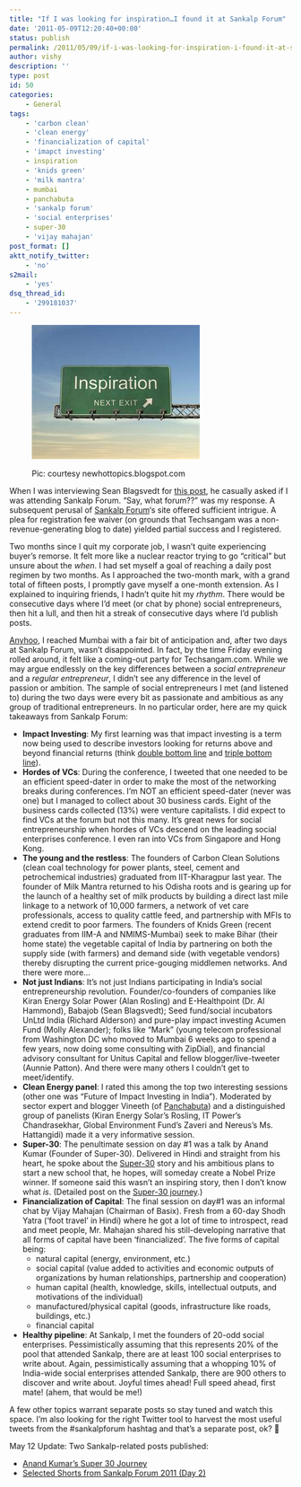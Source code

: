 ```yaml
---
title: "If I was looking for inspiration…I found it at Sankalp Forum"
date: '2011-05-09T12:20:40+00:00'
status: publish
permalink: /2011/05/09/if-i-was-looking-for-inspiration-i-found-it-at-sankalp-forum
author: vishy
description: ''
type: post
id: 50
categories:
    - General
tags:
    - 'carbon clean'
    - 'clean energy'
    - 'financialization of capital'
    - 'imapct investing'
    - inspiration
    - 'knids green'
    - 'milk mantra'
    - mumbai
    - panchabuta
    - 'sankalp forum'
    - 'social enterprises'
    - super-30
    - 'vijay mahajan'
post_format: []
aktt_notify_twitter:
    - 'no'
s2mail:
    - 'yes'
dsq_thread_id:
    - '299181037'
---
```

<figure aria-describedby="caption-attachment-657" class="wp-caption alignleft" id="attachment_657" style="width: 300px">

[![](../../../../uploads/2011/05/inspiration_hwy_exit_sign.jpg "inspiration_hwy_exit_sign")](../../../../uploads/2011/05/inspiration_hwy_exit_sign.jpg)<figcaption class="wp-caption-text" id="caption-attachment-657">Pic: courtesy newhottopics.blogspot.com</figcaption></figure>

When I was interviewing Sean Blagsvedt for [this post](http://www.techsangam.com/2011/04/27/a-monster-in-the-making-the-babajob-story/), he casually asked if I was attending Sankalp Forum. “Say, what forum??” was my response. A subsequent perusal of [Sankalp Forum](http://www.sankalpforum.com/)‘s site offered sufficient intrigue. A plea for registration fee waiver (on grounds that Techsangam was a non-revenue-generating blog to date) yielded partial success and I registered.

Two months since I quit my corporate job, I wasn’t quite experiencing buyer’s remorse. It felt more like a nuclear reactor trying to go “critical” but unsure about the *when*. I had set myself a goal of reaching a daily post regimen by two months. As I approached the two-month mark, with a grand total of fifteen posts, I promptly gave myself a one-month extension. As I explained to inquiring friends, I hadn’t quite hit my *rhythm*. There would be consecutive days where I’d meet (or chat by phone) social entrepreneurs, then hit a lull, and then hit a streak of consecutive days where I’d publish posts.

[Anyhoo](http://www.urbandictionary.com/define.php?term=Anyhoo), I reached Mumbai with a fair bit of anticipation and, after two days at Sankalp Forum, wasn’t disappointed. In fact, by the time Friday evening rolled around, it felt like a coming-out party for Techsangam.com. While we may argue endlessly on the key differences between a *social entrepreneur* and a *regular entrepreneur*, I didn’t see any difference in the level of passion or ambition. The sample of social entrepreneurs I met (and listened to) during the two days were every bit as passionate and ambitious as any group of traditional entrepreneurs. In no particular order, here are my quick takeaways from Sankalp Forum:

- **Impact Investing**: My first learning was that impact investing is a term now being used to describe investors looking for returns above and beyond financial returns (think [double bottom line](http://en.wikipedia.org/wiki/Double_bottom_line) and [triple bottom line](http://en.wikipedia.org/wiki/Triple_bottom_line)).
- **Hordes of VCs**: During the conference, I tweeted that one needed to be an efficient speed-dater in order to make the most of the networking breaks during conferences. I’m NOT an efficient speed-dater (never was one) but I managed to collect about 30 business cards. Eight of the business cards collected (13%) were venture capitalists. I did expect to find VCs at the forum but not this many. It’s great news for social entrepreneurship when hordes of VCs descend on the leading social enterprises conference. I even ran into VCs from Singapore and Hong Kong.
- **The young and the restless**: The founders of Carbon Clean Solutions (clean coal technology for power plants, steel, cement and petrochemical industries) graduated from IIT-Kharagpur last year. The founder of Milk Mantra returned to his Odisha roots and is gearing up for the launch of a healthy set of milk products by building a direct last mile linkage to a network of 10,000 farmers, a network of vet care professionals, access to quality cattle feed, and partnership with MFIs to extend credit to poor farmers. The founders of Knids Green (recent graduates from IIM-A and NMIMS-Mumbai) seek to make Bihar (their home state) the vegetable capital of India by partnering on both the supply side (with farmers) and demand side (with vegetable vendors) thereby disrupting the current price-gouging middlemen networks. And there were more…
- **Not just Indians**: It’s not just Indians participating in India’s social entrepreneurship revolution. Founder/co-founders of companies like Kiran Energy Solar Power (Alan Rosling) and E-Healthpoint (Dr. Al Hammond), Babajob (Sean Blagsvedt); Seed fund/social incubators UnLtd India (Richard Alderson) and pure-play impact investing Acumen Fund (Molly Alexander); folks like “Mark” (young telecom professional from Washington DC who moved to Mumbai 6 weeks ago to spend a few years, now doing some consulting with ZipDial), and financial advisory consultant for Unitus Capital and fellow blogger/live-tweeter (Aunnie Patton). And there were many others I couldn’t get to meet/identify.
- **Clean Energy panel**: I rated this among the top two interesting sessions (other one was “Future of Impact Investing in India”). Moderated by sector expert and blogger Vineeth (of [Panchabuta](http://panchabuta.com/)) and a distinguished group of panelists (Kiran Energy Solar’s Rosling, IT Power’s Chandrasekhar, Global Environment Fund’s Zaveri and Nereus’s Ms. Hattangidi) made it a very informative session.
- **Super-30**: The penultimate session on day #1 was a talk by Anand Kumar (Founder of Super-30). Delivered in Hindi and straight from his heart, he spoke about the [Super-30](http://www.super30.org/) story and his ambitious plans to start a new school that, he hopes, will someday create a Nobel Prize winner. If someone said this wasn’t an inspiring story, then I don’t know what *is*. (Detailed post on the [Super-30 journey](http://www.techsangam.com/2011/05/11/anand-kumars-super-30-journey/).)
- **Financialization of Capital**: The final session on day#1 was an informal chat by Vijay Mahajan (Chairman of Basix). Fresh from a 60-day Shodh Yatra (‘foot travel’ in Hindi) where he got a lot of time to introspect, read and meet people, Mr. Mahajan shared his still-developing narrative that all forms of capital have been ‘financialized’. The five forms of capital being: 
  - natural capital (energy, environment, etc.)
  - social capital (value added to activities and economic outputs of organizations by human relationships, partnership and cooperation)
  - human capital (health, knowledge, skills, intellectual outputs, and motivations of the individual)
  - manufactured/physical capital (goods, infrastructure like roads, buildings, etc.)
  - financial capital
- **Healthy pipeline**: At Sankalp, I met the founders of 20-odd social enterprises. Pessimistically assuming that this represents 20% of the pool that attended Sankalp, there are at least 100 social enterprises to write about. Again, pessimistically assuming that a whopping 10% of India-wide social enterprises attended Sankalp, there are 900 others to discover and write about. Joyful times ahead! Full speed ahead, first mate! (ahem, that would be me!)

A few other topics warrant separate posts so stay tuned and watch this space. I’m also looking for the right Twitter tool to harvest the most useful tweets from the #sankalpforum hashtag and that’s a separate post, ok? 🙂

May 12 Update: Two Sankalp-related posts published:

- [Anand Kumar’s Super 30 Journey](http://www.techsangam.com/2011/05/11/anand-kumars-super-30-journey/)
- [Selected Shorts from Sankalp Forum 2011 (Day 2)](http://www.techsangam.com/2011/05/10/selected-shorts-from-sankalp-forum-2011-day-2/)